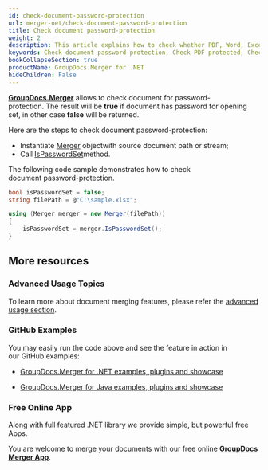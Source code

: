 ```yaml
---
id: check-document-password-protection
url: merger-net/check-document-password-protection
title: Check document password-protection
weight: 2
description: This article explains how to check whether PDF, Word, Excel, PowerPoint document is password protected or not, and how to do this using GroupDocs.Merger for .NET.
keywords: Check document password protection, Check PDF protected, Check Word document protected, Check Excel document protected
bookCollapseSection: true
productName: GroupDocs.Merger for .NET
hideChildren: False
---
```

**[GroupDocs.Merger](https://products.groupdocs.com/merger/net)** allows to check document for password-protection. The result will be **true** if document has password for opening set, in other case **false** will be returned.

Here are the steps to check document password-protection:

*   Instantiate [Merger](https://apireference.groupdocs.com/net/merger/groupdocs.merger/merger) objectwith source document path or stream;
*   Call [IsPasswordSet](https://apireference.groupdocs.com/net/merger/groupdocs.merger/merger/methods/ispasswordset)method.

The following code sample demonstrates how to check document password-protection.

```csharp
bool isPasswordSet = false;
string filePath = @"C:\sample.xlsx";

using (Merger merger = new Merger(filePath))
{
	isPasswordSet = merger.IsPasswordSet();
}
```

## More resources

### Advanced Usage Topics 

To learn more about document merging features, please refer the [advanced usage section](Advanced%2Busage.html).

### GitHub Examples 

You may easily run the code above and see the feature in action in our GitHub examples:

*   [GroupDocs.Merger for .NET examples, plugins and showcase](https://github.com/groupdocs-merger/GroupDocs.Merger-for-.NET)
    
*   [GroupDocs.Merger for Java examples, plugins and showcase](https://github.com/groupdocs-merger/GroupDocs.Merger-for-Java)
    

### Free Online App 

Along with full featured .NET library we provide simple, but powerful free Apps.

You are welcome to merge your documents with our free online **[GroupDocs Merger App](https://products.groupdocs.app/merger)**.
